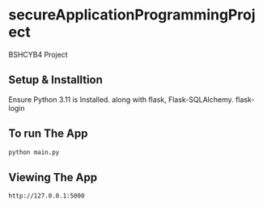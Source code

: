 # secureApplicationProgrammingProject
BSHCYB4 Project
## Setup & Installtion

Ensure Python 3.11 is Installed. along with flask, Flask-SQLAlchemy. flask-login


## To run  The App

```bash
python main.py
```

## Viewing The App
`http://127.0.0.1:5000`

